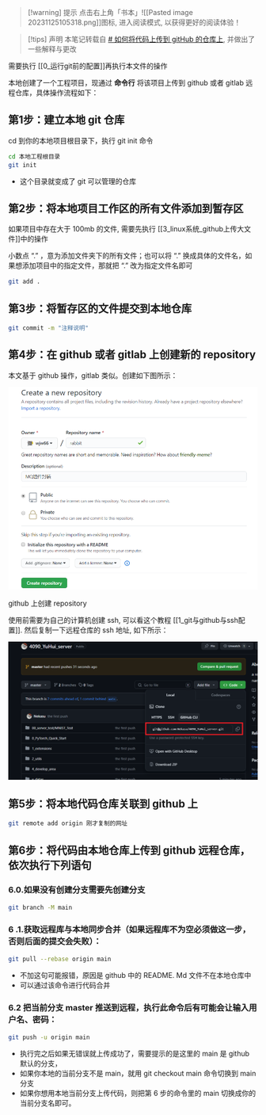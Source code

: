 
>[!warning] 提示
>点击右上角「书本」![[Pasted image 20231125105318.png]]图标, 进入阅读模式, 以获得更好的阅读体验！

>[!tips] 声明
>本笔记转载自 [# 如何将代码上传到 gitHub 的仓库上]( https://blog.csdn.net/weixin_44397907/article/details/107925976 ), 并做出了一些解释与更改

需要执行 [[0_运行git前的配置]]再执行本文件的操作

本地创建了一个工程项目，现通过 **命令行** 将该项目上传到 github 或者 gitlab 远程仓库，具体操作流程如下：

## 第1步：建立本地 git 仓库

cd 到你的本地项目根目录下，执行 git init 命令

```bash
cd 本地工程根目录
git init
```

- 这个目录就变成了 git 可以管理的仓库

## 第2步：将本地项目工作区的所有文件添加到暂存区

如果项目中存在大于 100mb 的文件, 需要先执行 [[3_linux系统_github上传大文件]]中的操作

小数点 “.” ，意为添加文件夹下的所有文件；也可以将 “.” 换成具体的文件名，如果想添加项目中的指定文件，那就把 “.” 改为指定文件名即可

```bash
git add .
```

## 第3步：将暂存区的文件提交到本地仓库

```bash
git commit -m "注释说明"
```

## 第4步：在 github 或者 gitlab 上创建新的 repository

本文基于 github 操作，gitlab 类似。创建如下图所示：

![](https://raw.githubusercontent.com/Nekasu/Blog_pics/main/20240419153555.png)

github 上创建 repository

使用前需要为自己的计算机创建 ssh, 可以看这个教程 [[1_git与github与ssh配置]]. 
然后复制一下远程仓库的 ssh 地址, 如下所示：

![](https://raw.githubusercontent.com/Nekasu/Blog_pics/main/20240419153704.png)

## 第5步：将本地代码仓库关联到 github 上

```bash
git remote add origin 刚才复制的网址
```

## 第6步：将代码由本地仓库上传到 github 远程仓库，依次执行下列语句

### 6.0.如果没有创建分支需要先创建分支

```bash
git branch -M main
```

### 6 .1.获取远程库与本地同步合并（如果远程库不为空必须做这一步，否则后面的提交会失败）：

```bash
git pull --rebase origin main
```

- 不加这句可能报错，原因是 github 中的 README. Md 文件不在本地仓库中
- 可以通过该命令进行代码合并

### 6.2 把当前分支 master 推送到远程，执行此命令后有可能会让输入用户名、密码：

```bash
git push -u origin main  
```

- 执行完之后如果无错误就上传成功了，需要提示的是这里的 main 是 github 默认的分支，
- 如果你本地的当前分支不是 main，就用 git checkout main 命令切换到 main 分支
- 如果你想用本地当前分支上传代码，则把第 6 步的命令里的 main 切换成你的当前分支名即可。
